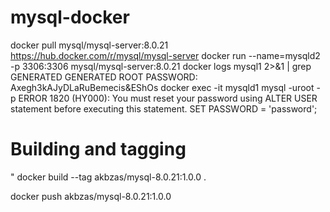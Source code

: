 # mysql-docker

docker pull mysql/mysql-server:8.0.21
https://hub.docker.com/r/mysql/mysql-server
docker run --name=mysqld2 -p 3306:3306   mysql/mysql-server:8.0.21
docker logs mysql1 2>&1 | grep GENERATED
GENERATED ROOT PASSWORD: Axegh3kAJyDLaRuBemecis&EShOs
docker exec -it mysqld1 mysql -uroot -p
ERROR 1820 (HY000): You must reset your password using ALTER USER statement before executing this statement.
SET PASSWORD = 'password';


# Building and tagging

"
docker build --tag akbzas/mysql-8.0.21:1.0.0 .

docker push akbzas/mysql-8.0.21:1.0.0 
 
 
 